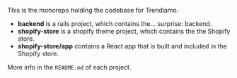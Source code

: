 This is the monorepo holding the codebase for Trendiamo.

* **backend** is a rails project, which contains the... surprise: backend.
* **shopify-store** is a shopify theme project, which contains the the Shopify store.
* **shopify-store/app** contains a React app that is built and included in the Shopify store.

More info in the `README.md` of each project.

